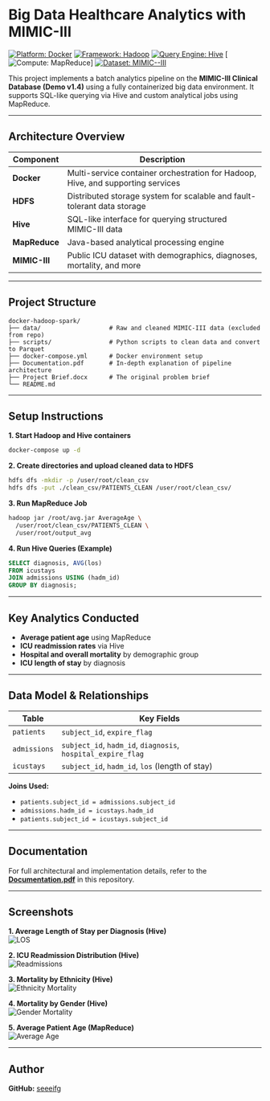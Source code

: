 # Big Data Healthcare Analytics with MIMIC-III

[![Platform: Docker](https://img.shields.io/badge/Platform-Docker-2496ED?logo=docker&logoColor=white&style=flat-square)](https://www.docker.com/) 
[![Framework: Hadoop](https://img.shields.io/badge/Framework-Hadoop-66CC00?logo=apache&logoColor=white&style=flat-square)](https://hadoop.apache.org/)
[![Query Engine: Hive](https://img.shields.io/badge/Analytics-Hive-FDEE21?logo=apache-hive&logoColor=black&style=flat-square)](https://hive.apache.org/)
[![Compute: MapReduce](https://img.shields.io/badge/Compute-MapReduce-E34F26?style=flat-square)]
[![Dataset: MIMIC--III](https://img.shields.io/badge/Dataset-MIMIC--III-lightgrey?style=flat-square)](https://physionet.org/content/mimiciii-demo/1.4/)

This project implements a batch analytics pipeline on the **MIMIC-III Clinical Database (Demo v1.4)** using a fully containerized big data environment. It supports SQL-like querying via Hive and custom analytical jobs using MapReduce.

---

## Architecture Overview

| Component   | Description |
|------------|-------------|
| **Docker** | Multi-service container orchestration for Hadoop, Hive, and supporting services |
| **HDFS**   | Distributed storage system for scalable and fault-tolerant data storage |
| **Hive**   | SQL-like interface for querying structured MIMIC-III data |
| **MapReduce** | Java-based analytical processing engine |
| **MIMIC-III** | Public ICU dataset with demographics, diagnoses, mortality, and more |

---

## Project Structure

```
docker-hadoop-spark/
├── data/                   # Raw and cleaned MIMIC-III data (excluded from repo)
├── scripts/                # Python scripts to clean data and convert to Parquet
├── docker-compose.yml      # Docker environment setup
├── Documentation.pdf       # In-depth explanation of pipeline architecture
├── Project Brief.docx      # The original problem brief
└── README.md
```

---

## Setup Instructions

**1. Start Hadoop and Hive containers**
```bash
docker-compose up -d
```

**2. Create directories and upload cleaned data to HDFS**
```bash
hdfs dfs -mkdir -p /user/root/clean_csv
hdfs dfs -put ./clean_csv/PATIENTS_CLEAN /user/root/clean_csv/
```

**3. Run MapReduce Job**
```bash
hadoop jar /root/avg.jar AverageAge \
  /user/root/clean_csv/PATIENTS_CLEAN \
  /user/root/output_avg
```

**4. Run Hive Queries (Example)**
```sql
SELECT diagnosis, AVG(los)
FROM icustays
JOIN admissions USING (hadm_id)
GROUP BY diagnosis;
```

---

## Key Analytics Conducted

- **Average patient age** using MapReduce  
- **ICU readmission rates** via Hive  
- **Hospital and overall mortality** by demographic group  
- **ICU length of stay** by diagnosis  

---

## Data Model & Relationships

| Table       | Key Fields |
|-------------|------------|
| `patients`  | `subject_id`, `expire_flag` |
| `admissions` | `subject_id`, `hadm_id`, `diagnosis`, `hospital_expire_flag` |
| `icustays`  | `subject_id`, `hadm_id`, `los` (length of stay) |

**Joins Used:**
- `patients.subject_id = admissions.subject_id`  
- `admissions.hadm_id = icustays.hadm_id`  
- `patients.subject_id = icustays.subject_id`  

---

## Documentation

For full architectural and implementation details, refer to the [**Documentation.pdf**](./Documentation.pdf) in this repository.

---

## Screenshots

**1. Average Length of Stay per Diagnosis (Hive)**  
![LOS](https://github.com/user-attachments/assets/e385ef81-965f-40c4-b417-5c934ba58b89)

**2. ICU Readmission Distribution (Hive)**  
![Readmissions](https://github.com/user-attachments/assets/c5b02b05-ee6f-4c69-a864-ddf34cde8476)

**3. Mortality by Ethnicity (Hive)**  
![Ethnicity Mortality](https://github.com/user-attachments/assets/e5274175-6a8e-4746-8432-a60d620e17be)

**4. Mortality by Gender (Hive)**  
![Gender Mortality](https://github.com/user-attachments/assets/df0b077c-0552-4c78-8005-1652355cabfa)

**5. Average Patient Age (MapReduce)**  
![Average Age](https://github.com/user-attachments/assets/8a79a939-e468-42ce-8ee6-8c2b64cd2097)

---

## Author

**GitHub:** [seeeifg](https://github.com/seeeifg)

